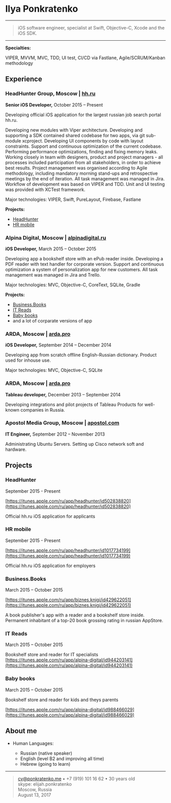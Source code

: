 Ilya Ponkratenko
============

----

> iOS software engineer, specialist at Swift, Objective-C, Xcode and the iOS SDK.

----

**Specialties:**

VIPER, MVVM, MVC, TDD, UI test, CI/CD via Fastlane, Agile/SCRUM/Kanban methodology

Experience
----------

### HeadHunter Group, Moscow | [hh.ru](https://hh.ru)
**Senior iOS Developer,** October 2015 – Present

Developing official iOS application for the largest russian job search portal hh.ru.

Developing new modules with Viper architecture.
Developing and supporting a SDK contained shared codebase for two apps, via git sub-module xcproject.
Developing UI components by code with layout constraints.
Support and continuous optimization of the current codebase.
Performing performance optimizations, finding and fixing memory leaks.
Working closely in team with designers, product and project managers - all processes included participation from all stakeholders, in order to achieve best results.
Project management was organised according to Agile methodology, including mandatory morning stand-ups and retrospective meetings by the end of iteration.
All task management was managed in Jira.
Workflow of development was based on VIPER and TDD.
Unit and UI testing was provided with XCTest framework.

Major technologies: VIPER, Swift, PureLayout, Firebase, Fastlane

**Projects:**

* [HeadHunter](#hh_applicant)
* [HR mobile](#hh_empl)


### Alpina Digital, Moscow | [alpinadigital.ru](http://alpinadigital.ru)
**iOS Developer,** March 2015 – October 2015

Developing app a bookshelf store with an ePub reader inside.
Developing a PDF reader with text handler for corporate version.
Support and continuous optimization a system of personalization app for new customers.
All task management was managed in Jira and Trello.

Major technologies: MVC, Objective-C, CoreText, SQLite, Gradle

**Projects:**

* [Business.Books](#alpina_books)
* [IT Reads](#alpina_itreads)
* [Baby books](#alpina_baby)
* and a lot of corparate versions of app


### ARDA, Moscow | [arda.pro](http://arda.pro)
**iOS Developer,** September 2014 – December 2014

Developing app from scratch offline English-Russian dictionary.
Product used for inhouse use.

Major technologies: MVC, Objective-C, SQLite

### ARDA, Moscow | [arda.pro](http://arda.pro)
**Tableau developer,** December 2013 – September 2014

Developing integrations and pilot projects of Tableau Products for well-known companies in Russia.


### Apostol Media Group, Moscow | [apostol.com](http://apostol.com)
**IT Engineer,** September 2012 – November 2013

Administrating Ubuntu Servers.
Setting up Cisco network soft and hardware.


Projects
--------------------

<a name="hh_applicant"></a>

### HeadHunter

September 2015 - Present

[https://itunes.apple.com/ru/app/headhunter/id502838820](https://itunes.apple.com/ru/app/headhunter/id502838820)

Official hh.ru iOS application for applicants


<a name="hh_employer"></a>

### HR mobile

September 2015 - Present

[https://itunes.apple.com/ru/app/headhunter/id1017734199](https://itunes.apple.com/ru/app/headhunter/id1017734199)

Official hh.ru iOS application for employers


<a name="alpina_books"></a>

### Business.Books

March 2015 – October 2015

[https://itunes.apple.com/ru/app/biznes.knigi/id429622051](https://itunes.apple.com/ru/app/biznes.knigi/id429622051)

A book publisher's app with a reader and a bookshelf store inside.
Permanent inhabitant of a top-20 book grossing rating in russian AppStore.


<a name="alpina_itreads"></a>

### IT Reads

March 2015 – October 2015

Bookshelf store and reader for IT specialists
[https://itunes.apple.com/ru/app/alpina-digital/id944203141](https://itunes.apple.com/ru/app/alpina-digital/id944203141)


<a name="alpina_baby"></a>

### Baby books

March 2015 – October 2015

Bookshelf store and reader for kids and theys parents

[https://itunes.apple.com/ru/app/alpina-digital/id988466029](https://itunes.apple.com/ru/app/alpina-digital/id988466029)


About me
----------------------------------------

* Human Languages:

     * Russian (native speaker)
     * English (level B2 and improving all time)
     * Hebrew (going to learn)

----

> <cv@ponkratenko.me> • +7 (919) 101 16 62 • 30 years old\
> skype: elijah.ponkratenko\
> Moscow, Russia\
> August 13, 2017
